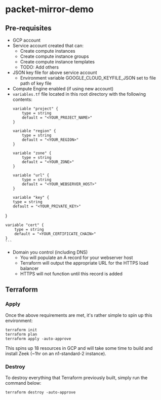 # packet-mirror-demo

## Pre-requisites

- GCP account
- Service account created that can:
    - Create compute instances
    - Create compute instance groups
    - Create compute instance templates
    - TODO: Add others
- JSON key file for above service account
    - Environment variable GOOGLE_CLOUD_KEYFILE_JSON set to file path of key file
- Compute Engine enabled (if using new account)
- `variables.tf` file located in this root directory with the following contents:
    ```
    variable "project" {
        type = string
        default = "<YOUR_PROJECT_NAME>"
    }
    
    variable "region" {
        type = string
        default = "<YOUR_REGION>"
    }
    
    variable "zone" {
        type = string
        default = "<YOUR_ZONE>"
    }

    variable "url" {
        type = string
        default = "<YOUR_WEBSERVER_HOST>"
    }

    variable "key" {
    type = string
    default = "<YOUR_PRIVATE_KEY>"
}

    variable "cert" {
        type = string
        default = "<YOUR_CERTIFICATE_CHAIN>"
    }
    ```
- Domain you control (including DNS)
    - You will populate an A record for your webserver host
    - Terraform will output the appropriate URL for the HTTPS load balancer
    - HTTPS will not function until this record is added

## Terraform

### Apply

Once the above requirements are met, it's rather simple to spin up this environment:

```
terraform init
terraform plan
terraform apply -auto-approve
```

This spins up 18 resources in GCP and will take some time to build and install Zeek (\~1hr on an n1-standard-2 instance).

### Destroy

To destroy everything that Terraform previously built, simply run the command below:

```
terraform destroy -auto-approve
```
